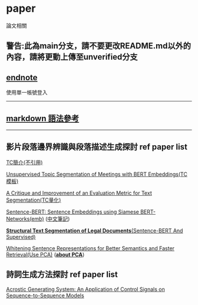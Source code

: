 # paper

論文相關

## **警告:此為main分支，請不要更改README.md以外的內容，請將更動上傳至unverified分支**

## [endnote](http://140-125-246-135-8080.libdb.yuntech.edu.tw:3000/endnote/selectdb.jsp?id=1&sta=%A8%E4%A5%A6)

使用單一帳號登入

---

## [markdown 語法參考](https://markdown.tw/)

---

## 影片段落邊界辨識與段落描述生成探討 ref paper list

[TC簡介(不引用)](https://www.assemblyai.com/blog/text-segmentation-approaches-datasets-and-evaluation-metrics/)

[Unsupervised Topic Segmentation of Meetings with BERT Embeddings(TC模板)](https://arxiv.org/pdf/2106.12978.pdf)

[A Critique and Improvement of an Evaluation Metric for Text Segmentation(TC量化)](https://aclanthology.org/J02-1002.pdf)

[Sentence-BERT: Sentence Embeddings using Siamese BERT-Networks(emb)](https://arxiv.org/pdf/1908.10084.pdf) ([中文筆記](https://zhuanlan.zhihu.com/p/113133510))

[**Structural Text Segmentation of Legal Documents**(Sentence-BERT And Supervised)](https://arxiv.org/abs/2012.03619)

[Whitening Sentence Representations for Better Semantics and Faster Retrieval(Use PCA)](https://arxiv.org/pdf/2103.15316.pdf) ([**about PCA**](https://leemeng.tw/essence-of-principal-component-analysis.html))

## 詩詞生成方法探討 ref paper list

[Acrostic Generating System: An Application of Control Signals on Sequence-to-Sequence Models
](https://tdr.lib.ntu.edu.tw/bitstream/123456789/683/1/ntu-108-1.pdf)
